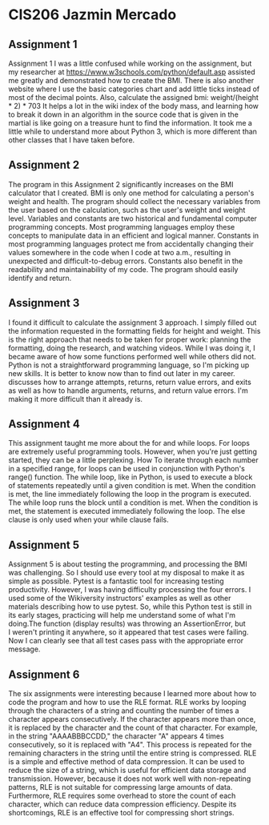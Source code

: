 # CIS206 Jazmin Mercado

## Assignment 1
 Assignment 1 I was a little confused while working on the assignment, but my researcher at https://www.w3schools.com/python/default.asp assisted me greatly and demonstrated how to create the BMI. There is also another website where I use the basic categories chart and add little ticks instead of most of the decimal points. Also, calculate the assigned bmi: weight/(height * 2) * 703 It helps a lot in the wiki index of the body mass, and learning how to break it down in an algorithm in the source code that is given in the martial is like going on a treasure hunt to find the information. It took me a little while to understand more about Python 3, which is more different than other classes that I have taken before. 

## Assignment 2
The program in this Assignment 2 significantly increases on the BMI calculator that I created. BMI is only one method for calculating a person's weight and health. The program should collect the necessary variables from the user based on the calculation, such as the user's weight and weight level. Variables and constants are two historical and fundamental computer programming concepts. Most programming languages employ these concepts to manipulate data in an efficient and logical manner. Constants in most programming languages protect me from accidentally changing their values somewhere in the code when I code at two a.m., resulting in unexpected and difficult-to-debug errors. Constants also benefit in the readability and maintainability of my code. The program should easily identify and return.

## Assignment 3
I found it difficult to calculate the assignment 3 approach. I simply filled out the information requested in the formatting fields for height and weight. This is the right approach that needs to be taken for proper work: planning the formatting, doing the research, and watching videos. While I was doing it, I became aware of how some functions performed well while others did not. Python is not a straightforward programming language, so I'm picking up new skills. It is better to know now than to find out later in my career. discusses how to arrange attempts, returns, return value errors, and exits as well as how to handle arguments, returns, and return value errors. I'm making it more difficult than it already is.

## Assignment 4
This assignment taught me more about the for and while loops. For loops are extremely useful programming tools. However, when you're just getting started, they can be a little perplexing. How To iterate through each number in a specified range, for loops can be used in conjunction with Python's range() function. The while loop, like in Python, is used to execute a block of statements repeatedly until a given condition is met. When the condition is met, the line immediately following the loop in the program is executed. The while loop runs the block until a condition is met. When the condition is met, the statement is executed immediately following the loop. The else clause is only used when your while clause fails.

## Assignment 5
Assignment 5 is about testing the programming, and processing the BMI was challenging. So I should use every tool at my disposal to make it as simple as possible. Pytest is a fantastic tool for increasing testing productivity. However, I was having difficulty processing the four errors. I used some of the Wikiversity instructors' examples as well as other materials describing how to use pytest. So, while this Python test is still in its early stages, practicing will help me understand some of what I'm doing.The function (display results) was throwing an AssertionError, but I weren't printing it anywhere, so it appeared that test cases were failing. Now I can clearly see that all test cases pass with the appropriate error message.

## Assignment 6
The six assignments were interesting because I learned more about how to code the program and how to use the RLE format. RLE works by looping through the characters of a string and counting the number of times a character appears consecutively. If the character appears more than once, it is replaced by the character and the count of that character. For example, in the string "AAAABBBCCDD," the character "A" appears 4 times consecutively, so it is replaced with "A4". This process is repeated for the remaining characters in the string until the entire string is compressed. RLE is a simple and effective method of data compression. It can be used to reduce the size of a string, which is useful for efficient data storage and transmission. However, because it does not work well with non-repeating patterns, RLE is not suitable for compressing large amounts of data. Furthermore, RLE requires some overhead to store the count of each character, which can reduce data compression efficiency. Despite its shortcomings, RLE is an effective tool for compressing short strings.
